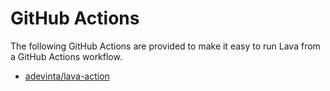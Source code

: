 # GitHub Actions

The following GitHub Actions are provided to make it easy to run Lava
from a GitHub Actions workflow.

- [adevinta/lava-action](https://github.com/adevinta/lava-action/tree/v0)
